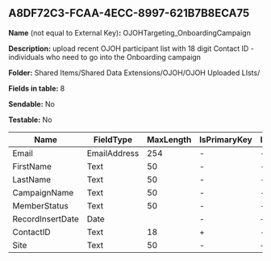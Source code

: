 ## A8DF72C3-FCAA-4ECC-8997-621B7B8ECA75

**Name** (not equal to External Key)**:** OJOHTargeting_OnboardingCampaign

**Description:** upload recent OJOH participant list with 18 digit Contact ID - individuals who need to go into the Onboarding campaign

**Folder:** Shared Items/Shared Data Extensions/OJOH/OJOH Uploaded LIsts/

**Fields in table:** 8

**Sendable:** No

**Testable:** No

| Name | FieldType | MaxLength | IsPrimaryKey | IsNullable | DefaultValue |
| --- | --- | --- | --- | --- | --- |
| Email | EmailAddress | 254 | - | - |  |
| FirstName | Text | 50 | - | - |  |
| LastName | Text | 50 | - | - |  |
| CampaignName | Text | 50 | - | - |  |
| MemberStatus | Text | 50 | - | - |  |
| RecordInsertDate | Date |  | - | + | GETDATE() |
| ContactID | Text | 18 | + | - |  |
| Site | Text | 50 | - | + |  |
